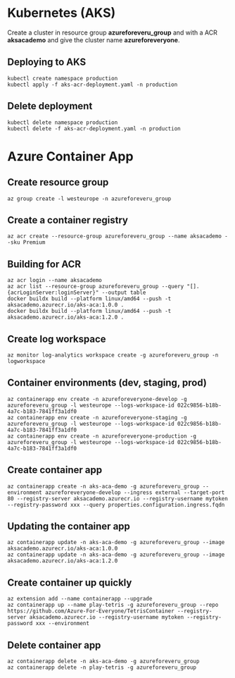 # Kubernetes (AKS)

Create a cluster in resource group **azureforeveru_group** and with a ACR **aksacademo** and give the cluster name **azureforeveryone**.

## Deploying to AKS

    kubectl create namespace production
    kubectl apply -f aks-acr-deployment.yaml -n production

## Delete deployment

    kubectl delete namespace production
    kubectl delete -f aks-acr-deployment.yaml -n production

# Azure Container App

## Create resource group

    az group create -l westeurope -n azureforeveru_group

## Create a container registry

    az acr create --resource-group azureforeveru_group --name aksacademo --sku Premium

## Building for ACR

    az acr login --name aksacademo
    az acr list --resource-group azureforeveru_group --query "[].{acrLoginServer:loginServer}" --output table
    docker buildx build --platform linux/amd64 --push -t aksacademo.azurecr.io/aks-aca:1.0.0 .
    docker buildx build --platform linux/amd64 --push -t aksacademo.azurecr.io/aks-aca:1.2.0 .
    
## Create log workspace

    az monitor log-analytics workspace create -g azureforeveru_group -n logworkspace

## Container environments (dev, staging, prod)

    az containerapp env create -n azureforeveryone-develop -g azureforeveru_group -l westeurope --logs-workspace-id 022c9856-b18b-4a7c-b183-7841ff3a1df0
    az containerapp env create -n azureforeveryone-staging -g azureforeveru_group -l westeurope --logs-workspace-id 022c9856-b18b-4a7c-b183-7841ff3a1df0
    az containerapp env create -n azureforeveryone-production -g azureforeveru_group -l westeurope --logs-workspace-id 022c9856-b18b-4a7c-b183-7841ff3a1df0

## Create container app

    az containerapp create -n aks-aca-demo -g azureforeveru_group --environment azureforeveryone-develop --ingress external --target-port 80 --registry-server aksacademo.azurecr.io --registry-username mytoken --registry-password xxx --query properties.configuration.ingress.fqdn 
    
## Updating the container app
    
    az containerapp update -n aks-aca-demo -g azureforeveru_group --image aksacademo.azurecr.io/aks-aca:1.0.0
    az containerapp update -n aks-aca-demo -g azureforeveru_group --image aksacademo.azurecr.io/aks-aca:1.2.0

## Create container up quickly

    az extension add --name containerapp --upgrade
    az containerapp up --name play-tetris -g azureforeveru_group --repo https://github.com/Azure-For-Everyone/TetrisContainer --registry-server aksacademo.azurecr.io --registry-username mytoken --registry-password xxx --environment

## Delete container app

    az containerapp delete -n aks-aca-demo -g azureforeveru_group
    az containerapp delete -n play-tetris -g azureforeveru_group
